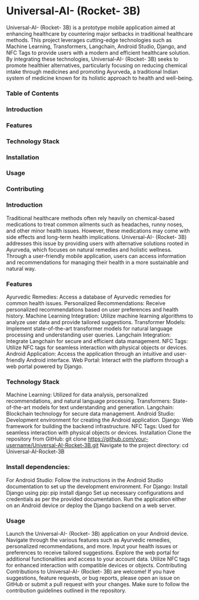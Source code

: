 # Universal-AI- (Rocket- 3B)
Universal-AI- (Rocket- 3B) is a prototype mobile application aimed at enhancing healthcare by countering major setbacks in traditional healthcare methods. This project leverages cutting-edge technologies such as Machine Learning, Transformers, Langchain, Android Studio, Django, and NFC Tags to provide users with a modern and efficient healthcare solution. By integrating these technologies, Universal-AI- (Rocket- 3B) seeks to promote healthier alternatives, particularly focusing on reducing chemical intake through medicines and promoting Ayurveda, a traditional Indian system of medicine known for its holistic approach to health and well-being.

### Table of Contents
### Introduction
### Features
### Technology Stack
### Installation
### Usage
### Contributing

### Introduction
Traditional healthcare methods often rely heavily on chemical-based medications to treat common ailments such as headaches, runny noses, and other minor health issues. However, these medications may come with side effects and long-term health implications. Universal-AI- (Rocket- 3B) addresses this issue by providing users with alternative solutions rooted in Ayurveda, which focuses on natural remedies and holistic wellness. Through a user-friendly mobile application, users can access information and recommendations for managing their health in a more sustainable and natural way.

### Features
Ayurvedic Remedies: Access a database of Ayurvedic remedies for common health issues.
Personalized Recommendations: Receive personalized recommendations based on user preferences and health history.
Machine Learning Integration: Utilize machine learning algorithms to analyze user data and provide tailored suggestions.
Transformer Models: Implement state-of-the-art transformer models for natural language processing and understanding user queries.
Langchain Integration: Integrate Langchain for secure and efficient data management.
NFC Tags: Utilize NFC tags for seamless interaction with physical objects or devices.
Android Application: Access the application through an intuitive and user-friendly Android interface.
Web Portal: Interact with the platform through a web portal powered by Django.

### Technology Stack
Machine Learning: Utilized for data analysis, personalized recommendations, and natural language processing.
Transformers: State-of-the-art models for text understanding and generation.
Langchain: Blockchain technology for secure data management.
Android Studio: Development environment for creating the Android application.
Django: Web framework for building the backend infrastructure.
NFC Tags: Used for seamless interaction with physical objects or devices.
Installation
Clone the repository from GitHub: git clone https://github.com/your-username/Universal-AI-Rocket-3B.git
Navigate to the project directory: cd Universal-AI-Rocket-3B

### Install dependencies:
For Android Studio: Follow the instructions in the Android Studio documentation to set up the development environment.
For Django: Install Django using pip: pip install django
Set up necessary configurations and credentials as per the provided documentation.
Run the application either on an Android device or deploy the Django backend on a web server.

### Usage
Launch the Universal-AI- (Rocket- 3B) application on your Android device.
Navigate through the various features such as Ayurvedic remedies, personalized recommendations, and more.
Input your health issues or preferences to receive tailored suggestions.
Explore the web portal for additional functionalities and access to your account data.
Utilize NFC tags for enhanced interaction with compatible devices or objects.
Contributing
Contributions to Universal-AI- (Rocket- 3B) are welcome! If you have suggestions, feature requests, or bug reports, please open an issue on GitHub or submit a pull request with your changes. Make sure to follow the contribution guidelines outlined in the repository.
